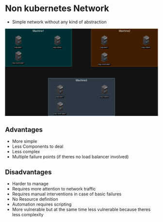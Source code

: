 # Non kubernetes Network
- Simple network without any kind of abstraction
  
![Non Kubernetes Network](../../assets/non-kuber.drawio.png)

## Advantages
- More simple
- Less Components to deal
- Less complex
- Multiple failure points (if theres no load balancer involved)
## Disadvantages
- Harder to manage
- Requires more attention to network traffic
- Requires manual interventions in case of basic failures
- No Resource definition
- Automation requires scripting
- More vulnerable but at the same time less vulnerable because theres less complexity